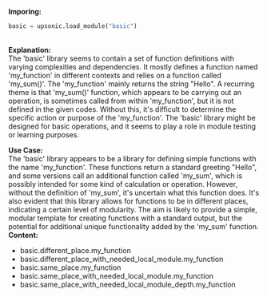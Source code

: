 <b class="custom_code_highlight_green">Imporing:</b><br>
```python
basic = upsonic.load_module("basic")
```
<br><b class="custom_code_highlight_green">Explanation:</b><br>The 'basic' library seems to contain a set of function definitions with varying complexities and dependencies. It mostly defines a function named 'my_function' in different contexts and relies on a function called 'my_sum()'. The 'my_function' mainly returns the string "Hello". A recurring theme is that 'my_sum()' function, which appears to be carrying out an operation, is sometimes called from within 'my_function', but it is not defined in the given codes. Without this, it's difficult to determine the specific action or purpose of the 'my_function'. The 'basic' library might be designed for basic operations, and it seems to play a role in module testing or learning purposes.

<b class="custom_code_highlight_green">Use Case:</b><br>The 'basic' library appears to be a library for defining simple functions with the name 'my_function'. These functions return a standard greeting "Hello", and some versions call an additional function called 'my_sum', which is possibly intended for some kind of calculation or operation. However, without the definition of 'my_sum', it's uncertain what this function does. It's also evident that this library allows for functions to be in different places, indicating a certain level of modularity. The aim is likely to provide a simple, modular template for creating functions with a standard output, but the potential for additional unique functionality added by the 'my_sum' function.
<br><b class="custom_code_highlight_green">Content:</b><br>
  - basic.different_place.my_function
  - basic.different_place_with_needed_local_module.my_function
  - basic.same_place.my_function
  - basic.same_place_with_needed_local_module.my_function
  - basic.same_place_with_needed_local_module_depth.my_function
